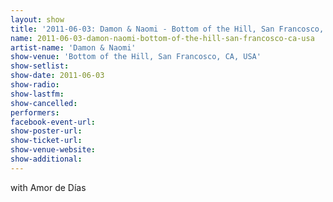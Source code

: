 ```yaml
---
layout: show
title: '2011-06-03: Damon & Naomi - Bottom of the Hill, San Francosco, CA, USA'
name: 2011-06-03-damon-naomi-bottom-of-the-hill-san-francosco-ca-usa
artist-name: 'Damon & Naomi'
show-venue: 'Bottom of the Hill, San Francosco, CA, USA'
show-setlist: 
show-date: 2011-06-03
show-radio: 
show-lastfm: 
show-cancelled: 
performers: 
facebook-event-url: 
show-poster-url: 
show-ticket-url: 
show-venue-website: 
show-additional: 
---
```


with Amor de Días